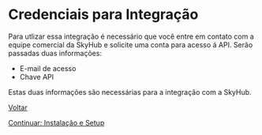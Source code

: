 # Credenciais para Integração

Para utlizar essa integração é necessário que você entre em contato com a equipe comercial da SkyHub e solicite uma conta para acesso á API.
Serão passadas duas informações:

* E-mail de acesso
* Chave API

Estas duas informações são necessárias para a integração com a SkyHub.

[Voltar](../README.md)

[Continuar: Instalação e Setup](INSTALLATION.md)

